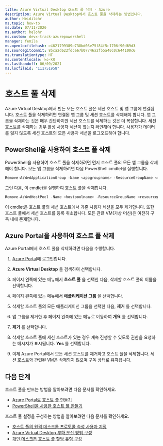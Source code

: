 ```yaml
---
title: Azure Virtual Desktop 호스트 풀 삭제 - Azure
description: Azure Virtual Desktop에서 호스트 풀을 삭제하는 방법입니다.
author: Heidilohr
ms.topic: how-to
ms.date: 07/11/2020
ms.author: helohr
ms.custom: devx-track-azurepowershell
manager: femila
ms.openlocfilehash: e4621799389e738bd03e75f84f5c1706f90d69d3
ms.sourcegitcommit: 8bca2d622fdce67b07746a2fb5a40c0c644100c6
ms.translationtype: HT
ms.contentlocale: ko-KR
ms.lasthandoff: 06/09/2021
ms.locfileid: "111751958"
---
```

# <a name="delete-a-host-pool"></a>호스트 풀 삭제

Azure Virtual Desktop에서 만든 모든 호스트 풀은 세션 호스트 및 앱 그룹에 연결됩니다. 호스트 풀을 삭제하려면 연결된 앱 그룹 및 세션 호스트를 삭제해야 합니다. 앱 그룹을 삭제하는 것은 매우 간단하지만 세션 호스트를 삭제하는 것은 더 복잡합니다. 세션 호스트를 삭제하는 경우 활성 사용자 세션이 없는지 확인해야 합니다. 사용자가 데이터를 잃지 않도록 세션 호스트의 모든 사용자 세션을 로그오프해야 합니다.

## <a name="delete-a-host-pool-with-powershell"></a>PowerShell을 사용하여 호스트 풀 삭제

PowerShell을 사용하여 호스트 풀을 삭제하려면 먼저 호스트 풀의 모든 앱 그룹을 삭제해야 합니다. 모든 앱 그룹을 삭제하려면 다음 PowerShell cmdlet을 실행합니다.

```powershell
Remove-AzWvdApplicationGroup -Name <appgroupname> -ResourceGroupName <resourcegroupname>
```

그런 다음, 이 cmdlet을 실행하여 호스트 풀을 삭제합니다.

```powershell
Remove-AzWvdHostPool -Name <hostpoolname> -ResourceGroupName <resourcegroupname> -Force:$true
```

이 cmdlet은 호스트 풀의 세션 호스트에서 기존 사용자 세션을 모두 제거합니다. 또한 호스트 풀에서 세션 호스트를 등록 취소합니다. 모든 관련 VM(가상 머신)은 여전히 구독 내에 존재합니다.

## <a name="delete-a-host-pool-with-the-azure-portal"></a>Azure Portal을 사용하여 호스트 풀 삭제

Azure Portal에서 호스트 풀을 삭제하려면 다음을 수행합니다.

1. [Azure Portal](https://portal.azure.com/)에 로그인합니다.

2. **Azure Virtual Desktop** 을 검색하여 선택합니다.

3. 페이지 왼쪽에 있는 메뉴에서 **호스트 풀** 을 선택한 다음, 삭제할 호스트 풀의 이름을 선택합니다.

4. 페이지 왼쪽에 있는 메뉴에서 **애플리케이션 그룹** 을 선택합니다.

5. 삭제할 호스트 풀의 모든 애플리케이션 그룹을 선택한 다음, **제거** 를 선택합니다.

6. 앱 그룹을 제거한 후 페이지 왼쪽에 있는 메뉴로 이동하여 **개요** 를 선택합니다.

7. **제거** 를 선택합니다.

8. 삭제할 호스트 풀에 세션 호스트가 있는 경우 계속 진행할 수 있도록 권한을 요청하는 메시지가 표시됩니다. **Yes** 를 선택합니다.

9. 이제 Azure Portal에서 모든 세션 호스트를 제거하고 호스트 풀을 삭제합니다. 세션 호스트와 관련된 VM은 삭제되지 않으며 구독 상태로 유지됩니다.

## <a name="next-steps"></a>다음 단계

호스트 풀을 만드는 방법을 알아보려면 다음 문서를 확인하세요.

- [Azure Portal로 호스트 풀 만들기](create-host-pools-azure-marketplace.md)
- [PowerShell을 사용한 호스트 풀 만들기](create-host-pools-powershell.md)

호스트 풀 설정을 구성하는 방법을 알아보려면 다음 문서를 확인하세요.

- [호스트 풀의 원격 데스크톱 프로토콜 속성 사용자 지정](customize-rdp-properties.md)
- [Azure Virtual Desktop 부하 분산 방법 구성](configure-host-pool-load-balancing.md)
- [개인 데스크톱 호스트 풀 할당 유형 구성](configure-host-pool-personal-desktop-assignment-type.md)
